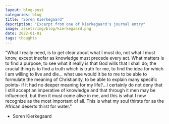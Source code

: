 ```yaml
---
layout: blog-post
categories: blog
title: "Soren Kierkegaard"
description: "Excerpt from one of kierkegaard's journal entry"
image: assets/img/blog/kierkegaard.png
date: 2022-01-01
tags: thoughts
---
```


"What I really need, is to get clear about what I must do, not what I must know, except insofar as knowledge must precede every act. What matters is to find a purpose, to see what it really is that God wills that I shall do; the crucial thing is to find a truth which is truth for me, to find the idea for which I am willing to live and die... what use would it be to me to be able to formulate the meaning of Christianity, to be able to explain many specific points- if it had no deeper meaning for my life?...I certainly do not deny that I still accept an imperative of knowledge and that through it men may be influenced, but then it must come alive in me, and this is what I now recognize as the most important of all.  This is what my soul thirsts for as the African deserts thirst for water."

- Soren Kierkegaard